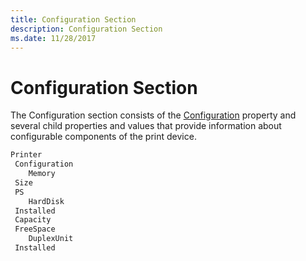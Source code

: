 ```yaml
---
title: Configuration Section
description: Configuration Section
ms.date: 11/28/2017
---
```


# Configuration Section


The Configuration section consists of the [Configuration](configuration.md) property and several child properties and values that provide information about configurable components of the print device.

```cpp
Printer
 Configuration
    Memory
 Size
 PS
    HardDisk
 Installed
 Capacity
 FreeSpace
    DuplexUnit
 Installed
```

 

 




